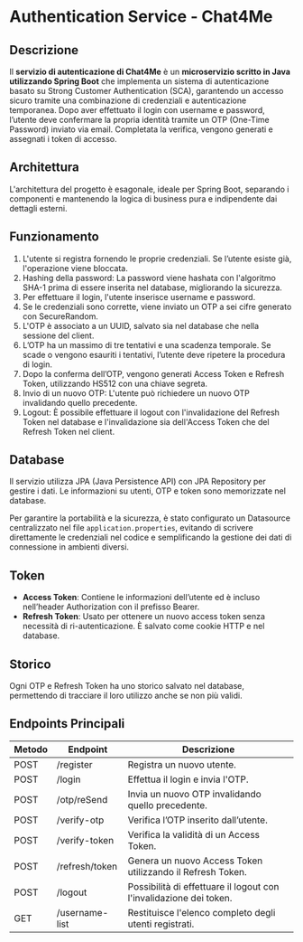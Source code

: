# Authentication Service - Chat4Me

## Descrizione

Il **servizio di autenticazione di Chat4Me** è un **microservizio scritto in Java utilizzando Spring Boot** che implementa un sistema di autenticazione basato su Strong Customer Authentication (SCA), garantendo un accesso sicuro tramite una combinazione di credenziali e autenticazione temporanea. Dopo aver effettuato il login con username e password, l’utente deve confermare la propria identità tramite un OTP (One-Time Password) inviato via email. Completata la verifica, vengono generati e assegnati i token di accesso.

## Architettura

L'architettura del progetto è esagonale, ideale per Spring Boot, separando i componenti e mantenendo la logica di business pura e indipendente dai dettagli esterni.

## Funzionamento

1. L'utente si registra fornendo le proprie credenziali. Se l’utente esiste già, l'operazione viene bloccata.
2. Hashing della password: La password viene hashata con l'algoritmo SHA-1 prima di essere inserita nel database, migliorando la sicurezza.
3. Per effettuare il login, l'utente inserisce username e password.
4. Se le credenziali sono corrette, viene inviato un OTP a sei cifre generato con SecureRandom.
5. L'OTP è associato a un UUID, salvato sia nel database che nella sessione del client.
6. L’OTP ha un massimo di tre tentativi e una scadenza temporale. Se scade o vengono esauriti i tentativi, l’utente deve ripetere la procedura di login.
7. Dopo la conferma dell’OTP, vengono generati Access Token e Refresh Token, utilizzando HS512 con una chiave segreta.
8. Invio di un nuovo OTP: L'utente può richiedere un nuovo OTP invalidando quello precedente.
9. Logout: È possibile effettuare il logout con l'invalidazione del Refresh Token nel database e l'invalidazione sia dell'Access Token che del Refresh Token nel client.

## Database

Il servizio utilizza JPA (Java Persistence API) con JPA Repository per gestire i dati. Le informazioni su utenti, OTP e token sono memorizzate nel database.

Per garantire la portabilità e la sicurezza, è stato configurato un Datasource centralizzato nel file `application.properties`, evitando di scrivere direttamente le credenziali nel codice e semplificando la gestione dei dati di connessione in ambienti diversi.

## Token

- **Access Token**: Contiene le informazioni dell’utente ed è incluso nell’header Authorization con il prefisso Bearer.
- **Refresh Token**: Usato per ottenere un nuovo access token senza necessità di ri-autenticazione. È salvato come cookie HTTP e nel database.

## Storico

Ogni OTP e Refresh Token ha uno storico salvato nel database, permettendo di tracciare il loro utilizzo anche se non più validi.

## Endpoints Principali

| Metodo | Endpoint           | Descrizione                                                             |
|--------|--------------------|-------------------------------------------------------------------------|
| POST   | /register          | Registra un nuovo utente.                                               |
| POST   | /login             | Effettua il login e invia l'OTP.                                        |
| POST   | /otp/reSend        | Invia un nuovo OTP invalidando quello precedente.                       |
| POST   | /verify-otp        | Verifica l’OTP inserito dall’utente.                                    |
| POST   | /verify-token      | Verifica la validità di un Access Token.                                |
| POST   | /refresh/token     | Genera un nuovo Access Token utilizzando il Refresh Token.              |
| POST   | /logout            | Possibilità di effettuare il logout con l'invalidazione dei token.      |
| GET    | /username-list     | Restituisce l'elenco completo degli utenti registrati.                  |

